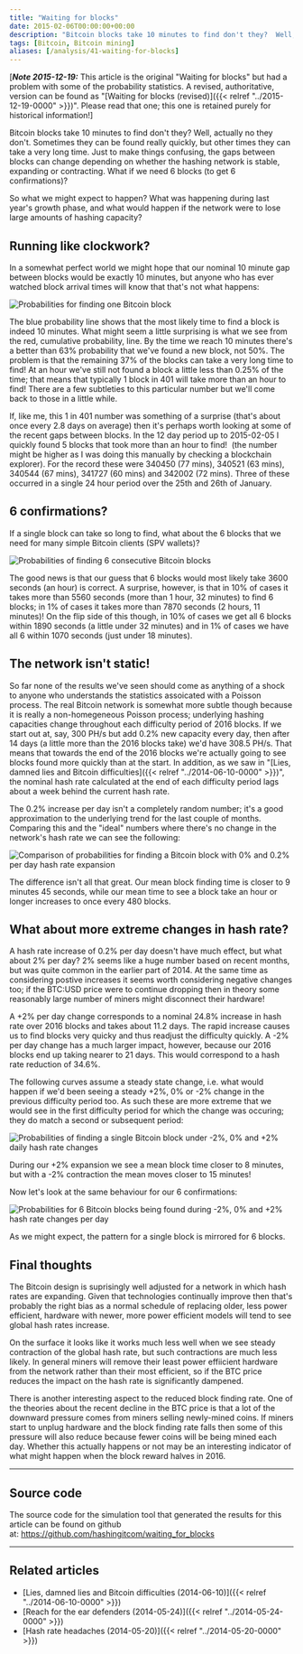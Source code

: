 ```yaml
---
title: "Waiting for blocks"
date: 2015-02-06T00:00:00+00:00
description: "Bitcoin blocks take 10 minutes to find don't they?  Well, actually no they don't.  Sometimes they can be found really quickly, but other times they can take a very long time.  Just to make things confusing, the gaps between blocks can change depending on whether the hashing network is stable, expanding or contracting. What if we need 6 blocks (to get 6 confirmations)?  So what we might expect to happen?  What was happening during last year's growth phase, and what would happen if the network were to lose large amounts of hashing capacity?"
tags: [Bitcoin, Bitcoin mining]
aliases: [/analysis/41-waiting-for-blocks]
---
```

\[***Note 2015-12-19:*** This article is the
original \"Waiting for blocks\" but had a problem with some of the
probability statistics.  A revised, authoritative, version can be found
as "[Waiting for blocks (revised)]({{< relref "../2015-12-19-0000" >}})".
Please read that one; this one is retained purely for historical
information!\]

Bitcoin blocks take 10 minutes to find don't they?  Well, actually no
they don't.  Sometimes they can be found really quickly, but other times
they can take a very long time.  Just to make things confusing, the gaps
between blocks can change depending on whether the hashing network is
stable, expanding or contracting.  What if we need 6 blocks (to get 6
confirmations)?

So what we might expect to happen?  What was happening during last
year's growth phase, and what would happen if the network were to lose
large amounts of hashing capacity?

## Running like clockwork?

In a somewhat perfect world we might hope that our nominal 10 minute gap
between blocks would be exactly 10 minutes, but anyone who has ever
watched block arrival times will know that that's not what happens:

![Probabilities for finding one Bitcoin block](./1b_single.png)

The blue probability line shows that the most likely time to find a
block is indeed 10 minutes.  What might seem a little surprising is what
we see from the red, cumulative probability, line.  By the time we reach
10 minutes there's a better than 63% probability that we've found a
new block, not 50%.  The problem is that the remaining 37% of the blocks
can take a very long time to find!  At an hour we've still not found a
block a little less than 0.25% of the time; that means that typically 1
block in 401 will take more than an hour to find!  There are a few
subtleties to this particular number but we'll come back to those in a
little while.

If, like me, this 1 in 401 number was something of a surprise (that's
about once every 2.8 days on average) then it's perhaps worth looking
at some of the recent gaps between blocks.  In the 12 day period up to
2015-02-05 I quickly found 5 blocks that took more than an hour to find!
 (the number might be higher as I was doing this manually by checking a
blockchain explorer).  For the record these were 340450 (77 mins), 340521
(63 mins), 340544 (67 mins), 341727 (60 mins) and 342002 (72 mins).
Three of these occurred in a single 24 hour period over the 25th and
26th of January.

## 6 confirmations?

If a single block can take so long to find, what about the 6 blocks that
we need for many simple Bitcoin clients (SPV wallets)?

![Probabilities of finding 6 consecutive Bitcoin blocks](./6b_single.png)

The good news is that our guess that 6 blocks would most likely take
3600 seconds (an hour) is correct.  A surprise, however, is that in 10%
of cases it takes more than 5560 seconds (more than 1 hour, 32 minutes)
to find 6 blocks; in 1% of cases it takes more than 7870 seconds (2
hours, 11 minutes)!  On the flip side of this though, in 10% of cases we
get all 6 blocks within 1890 seconds (a little under 32 minutes) and in
1% of cases we have all 6 within 1070 seconds (just under 18 minutes).

## The network isn't static!

So far none of the results we've seen should come as anything of a
shock to anyone who understands the statistics assoicated with a Poisson
process.  The real Bitcoin network is somewhat more subtle though because
it is really a non-homegeneous Poisson process; underlying hashing
capacities change throughout each difficulty period of 2016 blocks.  If
we start out at, say, 300 PH/s but add 0.2% new capacity every day, then
after 14 days (a little more than the 2016 blocks take) we'd have 308.5
PH/s.  That means that towards the end of the 2016 blocks we're actually
going to see blocks found more quickly than at the start.  In addition,
as we saw in "[Lies, damned lies and Bitcoin difficulties]({{< relref "../2014-06-10-0000" >}})",
the nominal hash rate calculated at the end of each difficulty period
lags about a week behind the current hash rate.

The 0.2% increase per day isn't a completely random number; it's a
good approximation to the underlying trend for the last couple of
months.  Comparing this and the "ideal" numbers where there's no
change in the network's hash rate we can see the following:

![Comparison of probabilities for finding a Bitcoin block with 0% and 0.2% per day hash rate expansion](./1b_double.png)

The difference isn't all that great.  Our mean block finding time is
closer to 9 minutes 45 seconds, while our mean time to see a block take
an hour or longer increases to once every 480 blocks.

## What about more extreme changes in hash rate?

A hash rate increase of 0.2% per day doesn't have much effect, but what
about 2% per day?  2% seems like a huge number based on recent months,
but was quite common in the earlier part of 2014.  At the same time as
considering postive increases it seems worth considering negative
changes too; if the BTC:USD price were to continue dropping then in
theory some reasonably large number of miners might disconnect their
hardware!

A +2% per day change corresponds to a nominal 24.8% increase in hash
rate over 2016 blocks and takes about 11.2 days.  The rapid increase
causes us to find blocks very quicky and thus readjust the difficulty
quickly.  A -2% per day change has a much larger impact, however, because
our 2016 blocks end up taking nearer to 21 days.  This would correspond
to a hash rate reduction of 34.6%.

The following curves assume a steady state change, i.e.  what would
happen if we'd been seeing a steady +2%, 0% or -2% change in the
previous difficulty period too.  As such these are more extreme that we
would see in the first difficulty period for which the change was
occuring; they do match a second or subsequent period:

![Probabilities of finding a single Bitcoin block under -2%, 0% and +2% daily hash rate changes](./1b_triple.png)

During our +2% expansion we see a mean block time closer to 8 minutes,
but with a -2% contraction the mean moves closer to 15 minutes!

Now let's look at the same behaviour for our 6 confirmations:

![Probabilities for 6 Bitcoin blocks being found during -2%, 0% and +2% hash rate changes per day](./6b_triple.png)

As we might expect, the pattern for a single block is mirrored for 6
blocks.

## Final thoughts

The Bitcoin design is suprisingly well adjusted for a network in which
hash rates are expanding.  Given that technologies continually improve
then that's probably the right bias as a normal schedule of replacing
older, less power efficient, hardware with newer, more power efficient
models will tend to see global hash rates increase.

On the surface it looks like it works much less well when we see steady
contraction of the global hash rate, but such contractions are much less
likely.  In general miners will remove their least power effiicient
hardware from the network rather than their most efficient, so if the
BTC price reduces the impact on the hash rate is significantly dampened.

There is another interesting aspect to the reduced block finding rate.
One of the theories about the recent decline in the BTC price is that a
lot of the downward pressure comes from miners selling newly-mined
coins.  If miners start to unplug hardware and the block finding rate
falls then some of this pressure will also reduce because fewer coins
will be being mined each day.  Whether this actually happens or not may
be an interesting indicator of what might happen when the block reward
halves in 2016.

------------------------------------------------------------------------

## Source code

The source code for the simulation tool that generated the results for
this article can be found on github at: <https://github.com/hashingitcom/waiting_for_blocks>

------------------------------------------------------------------------

## Related articles

- [Lies, damned lies and Bitcoin difficulties (2014-06-10)]({{< relref "../2014-06-10-0000" >}})
- [Reach for the ear defenders (2014-05-24)]({{< relref "../2014-05-24-0000" >}})
- [Hash rate headaches (2014-05-20)]({{< relref "../2014-05-20-0000" >}})
